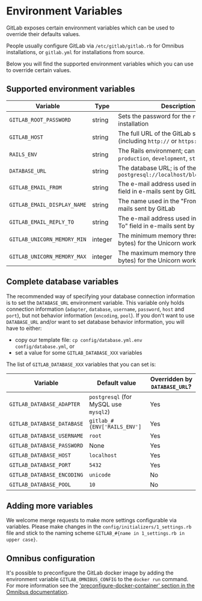 # Environment Variables

GitLab exposes certain environment variables which can be used to override
their defaults values.

People usually configure GitLab via `/etc/gitlab/gitlab.rb` for Omnibus
installations, or `gitlab.yml` for installations from source.

Below you will find the supported environment variables which you can use to
override certain values.

## Supported environment variables

Variable | Type | Description
-------- | ---- | -----------
`GITLAB_ROOT_PASSWORD`      | string | Sets the password for the `root` user on installation
`GITLAB_HOST`               | string | The full URL of the GitLab server (including `http://` or `https://`)
`RAILS_ENV`                 | string | The Rails environment; can be one of `production`, `development`, `staging` or `test`
`DATABASE_URL`              | string | The database URL; is of the form: `postgresql://localhost/blog_development`
`GITLAB_EMAIL_FROM`         | string | The e-mail address used in the "From" field in e-mails sent by GitLab
`GITLAB_EMAIL_DISPLAY_NAME` | string | The name used in the "From" field in e-mails sent by GitLab
`GITLAB_EMAIL_REPLY_TO`     | string | The e-mail address used in the "Reply-To" field in e-mails sent by GitLab
`GITLAB_UNICORN_MEMORY_MIN` | integer | The minimum memory threshold (in bytes) for the Unicorn worker killer
`GITLAB_UNICORN_MEMORY_MAX` | integer | The maximum memory threshold (in bytes) for the Unicorn worker killer

## Complete database variables

The recommended way of specifying your database connection information is to set
the `DATABASE_URL` environment variable. This variable only holds connection
information (`adapter`, `database`, `username`, `password`, `host` and `port`),
but not behavior information (`encoding`, `pool`). If you don't want to use
`DATABASE_URL` and/or want to set database behavior information, you will have
to either:

- copy our template file: `cp config/database.yml.env config/database.yml`, or
- set a value for some `GITLAB_DATABASE_XXX` variables

The list of `GITLAB_DATABASE_XXX` variables that you can set is:

Variable | Default value | Overridden by `DATABASE_URL`?
-------- | ------------- | -----------------------------
`GITLAB_DATABASE_ADAPTER`   | `postgresql` (for MySQL use `mysql2`) | Yes
`GITLAB_DATABASE_DATABASE`  | `gitlab_#{ENV['RAILS_ENV']`           | Yes
`GITLAB_DATABASE_USERNAME`  | `root`                                | Yes
`GITLAB_DATABASE_PASSWORD`  | None                                  | Yes
`GITLAB_DATABASE_HOST`      | `localhost`                           | Yes
`GITLAB_DATABASE_PORT`      | `5432`                                | Yes
`GITLAB_DATABASE_ENCODING`  | `unicode`                             | No
`GITLAB_DATABASE_POOL`      | `10`                                  | No

## Adding more variables

We welcome merge requests to make more settings configurable via variables.
Please make changes in the `config/initializers/1_settings.rb` file and stick
to the naming scheme `GITLAB_#{name in 1_settings.rb in upper case}`.

## Omnibus configuration

It's possible to preconfigure the GitLab docker image by adding the environment
variable `GITLAB_OMNIBUS_CONFIG` to the `docker run` command.
For more information see the ['preconfigure-docker-container' section in the Omnibus documentation](http://docs.gitlab.com/omnibus/docker/#preconfigure-docker-container).
